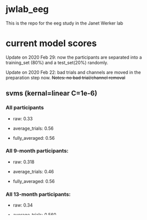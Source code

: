 # jwlab_eeg
This is the repo for the eeg study in the Janet Werker lab

# current model scores
Update on 2020 Feb 29: now the participants are separated into a training_set (80%) and a test_set(20%) randomly.

Update on 2020 Feb 22: bad trials and channels are moved in the preparation step now.
~~Notes: no bad trial/channel removal~~

## svms (kernal=linear C=1e-6)
### All participants
- raw: 0.33

- average_trials: 0.56

- fully_averaged: 0.56

### All 9-month participants:
- raw: 0.318

- average_trials: 0.46

- fully_averaged: 0.56

### All 13-month participants:
- raw: 0.34

- average_trials: 0.560

- fully_averaged: 0.5625



## random forest :
- no averaging : 0.49
- average trials : 0.489
- average trials+participants : 0.585

# directory structure

Code using the Matlab eeglab library runs in the data_cleaning folder, specifically the [all_cleaning.m](data_cleaning/all_cleaning.m) file.

After cleaning the data it is exported to a .csv file to be read and used by python files in the classification folder. The other thing we use matlab for is to get the labels from the data, thats in the [get_labels.m](data_cleaning/get_labels.m) file.

In the classification folder, the code is structured into .py helper function files, and the jupyter notebook files that actually run and evaluate the models. The most important files are [ml_prep.py](classification/ml_prep.py) file, which loads the data from the .csv and prepares it for classification, and the [ml_first_6_model_testing.ipynb](classification/ml_first_6_model_testing.ipynb) file, which runs the models on the data. (Data is first reshaped to fit a 60,000 (channel x time_points) x trial_number, then bad trials are removed for each participant, averaging is calculated and then svms.) The other jupyter notebook files do miscellaneous tasks like signifigance testing and sanity checks.

# Important cleaning steps :
- boundary removal
- filtering
- baseline removal
- avg referencing
